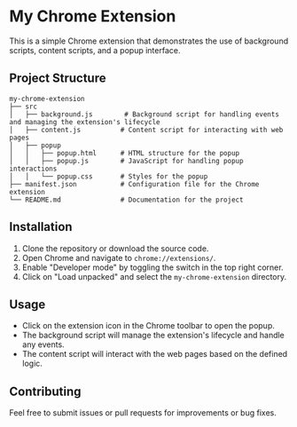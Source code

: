 # My Chrome Extension

This is a simple Chrome extension that demonstrates the use of background scripts, content scripts, and a popup interface.

## Project Structure

```
my-chrome-extension
├── src
│   ├── background.js        # Background script for handling events and managing the extension's lifecycle
│   ├── content.js          # Content script for interacting with web pages
│   ├── popup
│   │   ├── popup.html      # HTML structure for the popup
│   │   ├── popup.js        # JavaScript for handling popup interactions
│   │   └── popup.css       # Styles for the popup
├── manifest.json           # Configuration file for the Chrome extension
└── README.md               # Documentation for the project
```

## Installation

1. Clone the repository or download the source code.
2. Open Chrome and navigate to `chrome://extensions/`.
3. Enable "Developer mode" by toggling the switch in the top right corner.
4. Click on "Load unpacked" and select the `my-chrome-extension` directory.

## Usage

- Click on the extension icon in the Chrome toolbar to open the popup.
- The background script will manage the extension's lifecycle and handle any events.
- The content script will interact with the web pages based on the defined logic.

## Contributing

Feel free to submit issues or pull requests for improvements or bug fixes.
